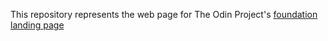 This repository represents the web page for The Odin Project's [foundation landing page](https://www.theodinproject.com/lessons/foundations-landing-page)
